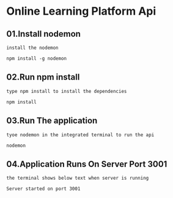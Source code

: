 # Online Learning Platform Api

## 01.Install nodemon
    install the nodemon

    npm install -g nodemon

## 02.Run npm install
    type npm install to install the dependencies

    npm install

## 03.Run The application
    tyoe nodemon in the integrated terminal to run the api

    nodemon

## 04.Application Runs On Server Port 3001
    the terminal shows below text when server is running

    Server started on port 3001
